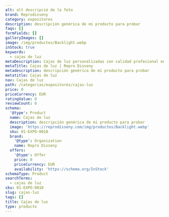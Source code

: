 ```yaml
---
alt: alt descripció de la foto
brand: Reprodisseny
category: expositores
description: descripción genérica de mi producto para probar
faqs: []
formFields: []
galleryImages: []
image: /img/productos/Backlight.webp
inStock: true
keywords:
  - cajas de luz
metaDescription: Cajas de luz personalizadas con calidad profesional en Cataluña.
metaTitle: Cajas de luz | Repro Disseny
metadescription: descripción genérica de mi producto para probar
metatitle: Cajas de luz
nav: Cajas de luz
path: /categorias/expositores/cajas-luz
price: 0
priceCurrency: EUR
ratingValue: 0
reviewCount: 0
schema:
  '@type': Product
  name: Cajas de luz
  description: descripción genérica de mi producto para probar
  image: 'https://reprodisseny.com/img/productos/Backlight.webp'
  sku: 01-EXPO-0010
  brand:
    '@type': Organization
    name: Repro Disseny
  offers:
    '@type': Offer
    price: 0
    priceCurrency: EUR
    availability: 'https://schema.org/InStock'
schemaType: Product
searchTerms:
  - cajas de luz
sku: 01-EXPO-0010
slug: cajas-luz
tags: []
title: Cajas de luz
type: producto
---
```


